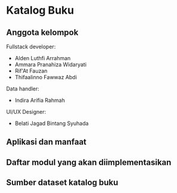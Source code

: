 # Katalog Buku


## Anggota kelompok
Fullstack developer:
- Alden Luthfi Arrahman
- Ammara Pranahiza Widaryati
- Rif'At Fauzan
- Thifaalinno Fawwaz Abdi

Data handler:
- Indira Arifia Rahmah

UI/UX Designer:
- Belati Jagad Bintang Syuhada

## Aplikasi dan manfaat


## Daftar modul yang akan diimplementasikan


## Sumber dataset katalog buku

